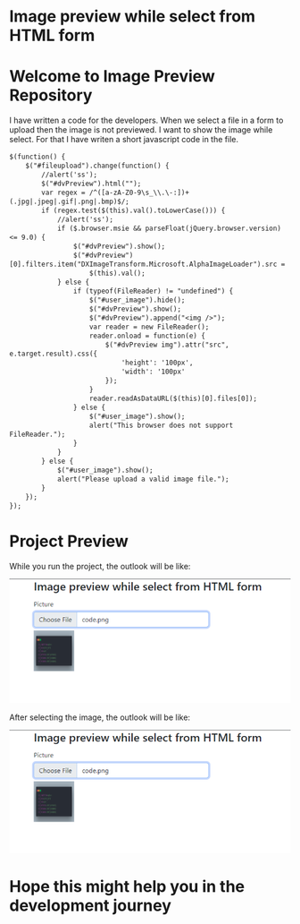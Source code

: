 # Image preview while select from HTML form

# Welcome to Image Preview Repository

I have written a code for the developers. When we select a file in a form to upload then the image is not previewed. I want to show the image while select. For that I have writen a short javascript code in the file.

```
$(function() {
	$("#fileupload").change(function() {
		//alert('ss');
		$("#dvPreview").html("");
		var regex = /^([a-zA-Z0-9\s_\\.\-:])+(.jpg|.jpeg|.gif|.png|.bmp)$/;
		if (regex.test($(this).val().toLowerCase())) {
			//alert('ss');
			if ($.browser.msie && parseFloat(jQuery.browser.version) <= 9.0) {
				$("#dvPreview").show();
				$("#dvPreview")[0].filters.item("DXImageTransform.Microsoft.AlphaImageLoader").src =
					$(this).val();
			} else {
				if (typeof(FileReader) != "undefined") {
					$("#user_image").hide();
					$("#dvPreview").show();
					$("#dvPreview").append("<img />");
					var reader = new FileReader();
					reader.onload = function(e) {
						$("#dvPreview img").attr("src", e.target.result).css({
							'height': '100px',
							'width': '100px'
						});
					}
					reader.readAsDataURL($(this)[0].files[0]);
				} else {
					$("#user_image").show();
					alert("This browser does not support FileReader.");
				}
			}
		} else {
			$("#user_image").show();
			alert("Please upload a valid image file.");
		}
	});
});
```

# Project Preview

While you run the project, the outlook will be like:

![Project Preview!](preview1.png "Project Preview")

After selecting the image, the outlook will be like:

![Project Preview!](preview1.png "Project Preview")

# Hope this might help you in the development journey
